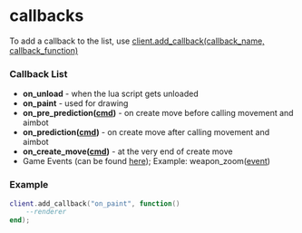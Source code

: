 # callbacks

To add a callback to the list, use [client.add\_callback(callback\_name, callback\_function)](tables/client.md#add\_callback-callback\_name-callback\_function)

### Callback List

* **on\_unload** - when the lua script gets unloaded
* **on\_paint** - used for drawing
* **on\_pre\_prediction(**[**cmd**](types/ucmd\_t.md)**)** - on create move before calling movement and aimbot
* **on\_prediction(**[**cmd**](types/ucmd\_t.md)**)** - on create move after calling movement and aimbot
* **on\_create\_move(**[**cmd**](types/ucmd\_t.md)**)** - at the very end of create move
* Game Events (can be found [here](https://wiki.alliedmods.net/Counter-Strike:\_Global\_Offensive\_Events)); Example: weapon\_zoom([event](types/event\_t.md))

### Example

```lua
client.add_callback("on_paint", function()
    --renderer
end);
```
